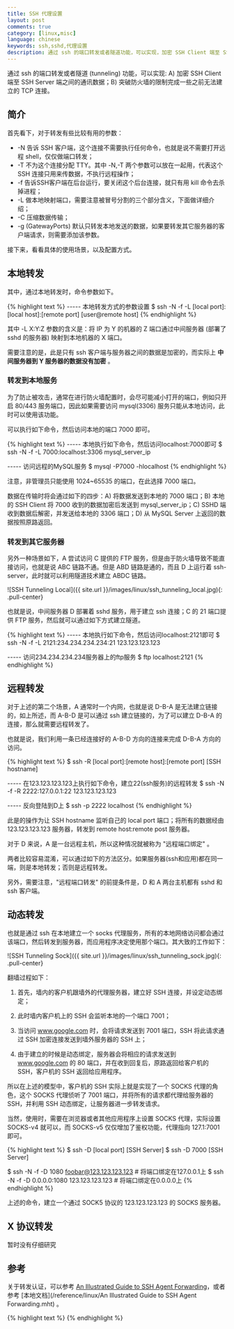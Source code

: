 ```yaml
---
title: SSH 代理设置
layout: post
comments: true
category: [linux,misc]
language: chinese
keywords: ssh,sshd,代理设置
description: 通过 ssh 的端口转发或者隧道功能，可以实现，加密 SSH Client 端至 SSH Server 端之间的通讯数据；突破防火墙的限制完成一些之前无法建立的 TCP 连接。
---
```


通过 ssh 的端口转发或者隧道 (tunneling) 功能，可以实现: A) 加密 SSH Client 端至 SSH Server 端之间的通讯数据；B) 突破防火墙的限制完成一些之前无法建立的 TCP 连接。

<!-- more -->

## 简介

首先看下，对于转发有些比较有用的参数：

* -N 告诉 SSH 客户端，这个连接不需要执行任何命令，也就是说不需要打开远程 shell，仅仅做端口转发；
* -T 不为这个连接分配 TTY。其中 -N,-T 两个参数可以放在一起用，代表这个 SSH 连接只用来传数据，不执行远程操作；
* -f 告诉SSH客户端在后台运行，要关闭这个后台连接，就只有用 kill 命令去杀掉进程；
* -L 做本地映射端口，需要注意被冒号分割的三个部分含义，下面做详细介绍；
* -C 压缩数据传输；
* -g (GatewayPorts) 默认只转发本地发送的数据，如果要转发其它服务器的客户端请求，则需要添加该参数。

接下来，看看具体的使用场景，以及配置方式。

## 本地转发

其中，通过本地转发时，命令参数如下。

{% highlight text %}
----- 本地转发方式的参数设置
$ ssh -N -f -L [local port]:[local host]:[remote port] [user@remote host]
{% endhighlight %}

其中 -L X:Y:Z 参数的含义是：将 IP 为 Y 的机器的 Z 端口通过中间服务器 (部署了 sshd 的服务器) 映射到本地机器的 X 端口。

需要注意的是，此是只有 ssh 客户端与服务器之间的数据是加密的，而实际上 **中间服务器到 Y 服务器的数据没有加密** 。

### 转发到本地服务

为了防止被攻击，通常在进行防火墙配置时，会尽可能减小打开的端口，例如只开启 80/443 服务端口，因此如果需要访问 mysql(3306) 服务只能从本地访问，此时可以使用该功能。

可以执行如下命令，然后访问本地的端口 7000 即可。

{% highlight text %}
----- 本地执行如下命令，然后访问localhost:7000即可
$ ssh -N -f -L 7000:localhost:3306 mysql_server_ip

----- 访问远程的MySQL服务
$ mysql -P7000 -hlocalhost
{% endhighlight %}

注意，非管理员只能使用 1024~65535 的端口，在此选择 7000 端口。

数据在传输时将会通过如下的四步：A) 将数据发送到本地的 7000 端口；B) 本地的 SSH Client 将 7000 收到的数据加密后发送到 mysql_server_ip；C) SSHD 端收到数据后解密，并发送给本地的 3306 端口；D) 从 MySQL Server 上返回的数据按照原路返回。

### 转发到其它服务器

另外一种场景如下，A 尝试访问 C 提供的 FTP 服务，但是由于防火墙导致不能直接访问，也就是说 ABC 链路不通。但是 ABD 链路是通的，而且 D 上运行着 ssh-server，此时就可以利用隧道技术建立 ABDC 链路。

![SSH Tunneling Local]({{ site.url }}/images/linux/ssh_tunneling_local.jpg){: .pull-center}

也就是说，中间服务器 D 部署着 sshd 服务，用于建立 ssh 连接；C 的 21 端口提供 FTP 服务，然后就可以通过如下方式建立隧道。

{% highlight text %}
----- 本地执行如下命令，然后访问localhost:2121即可
$ ssh -N -f -L 2121:234.234.234.234:21 123.123.123.123

----- 访问234.234.234.234服务器上的ftp服务
$ ftp localhost:2121
{% endhighlight %}




## 远程转发

对于上述的第二个场景，A 通常时一个内网，也就是说 D-B-A 是无法建立链接的，如上所述，而 A-B-D 是可以通过 ssh 建立链接的，为了可以建立 D-B-A 的连接，那么就需要远程转发了。

也就是说，我们利用一条已经连接好的 A-B-D 方向的连接来完成 D-B-A 方向的访问。

{% highlight text %}
$ ssh -R [local port]:[remote host]:[remote port] [SSH hostname]

----- 在123.123.123.123上执行如下命令，建立22(ssh服务)的远程转发
$ ssh -N -f -R 2222:127.0.0.1:22 123.123.123.123

----- 反向登陆到D上
$ ssh -p 2222 localhost 
{% endhighlight %}

此是的操作为让 SSH hostname 监听自己的 local port 端口；将所有的数据经由 123.123.123.123 服务器，转发到 remote host:remote post 服务器。

对于 D 来说，A 是一台远程主机，所以这种情况就被称为 "远程端口绑定" 。

两者比较容易混淆，可以通过如下的方法区分。如果服务器(ssh和应用)都在同一端，则是本地转发；否则是远程转发。

另外，需要注意，"远程端口转发" 的前提条件是，D 和 A 两台主机都有 sshd 和 ssh 客户端。


## 动态转发

也就是通过 ssh 在本地建立一个 socks 代理服务，所有的本地网络访问都会通过该端口，然后转发到服务器，而应用程序决定使用那个端口。其大致的工作如下：

![SSH Tunneling Sock]({{ site.url }}/images/linux/ssh_tunneling_sock.jpg){: .pull-center}

翻墙过程如下：

1. 首先，墙内的客户机跟墙外的代理服务器，建立好 SSH 连接，并设定动态绑定；

2. 此时墙内客户机上的 SSH 会监听本地的一个端口 7001；

3. 当访问 www.google.com 时，会将请求发送到 7001 端口，SSH 将此请求通过 SSH 加密连接发送到墙外服务器的 SSH 上；

4. 由于建立的时候是动态绑定，服务器会将相应的请求发送到 www.google.com 的 80 端口，并在收到回复后，原路返回给客户机的 SSH，客户机的 SSH 返回给应用程序。

所以在上述的模型中，客户机的 SSH 实际上就是实现了一个 SOCKS 代理的角色，这个 SOCKS 代理侦听了 7001 端口，并将所有的请求都代理给服务器的 SSH，并利用 SSH 动态绑定，让服务器进一步转发请求。

当然，使用时，需要在浏览器或者其他应用程序上设置 SOCKS 代理，实际设置 SOCKS-v4 就可以，而 SOCKS-v5 仅仅增加了鉴权功能，代理指向 127.1:7001 即可。

{% highlight text %}
$ ssh -D [local port] [SSH Server]
$ ssh -D 7000 [SSH Server]

$ ssh -N -f -D 1080 foobar@123.123.123.123          # 将端口绑定在127.0.0.1上
$ ssh -N -f -D 0.0.0.0:1080 123.123.123.123         # 将端口绑定在0.0.0.0上
{% endhighlight %}

上述的命令，建立一个通过 SOCK5 协议的 123.123.123.123 的 SOCKS 服务器。

## X 协议转发

暂时没有仔细研究


## 参考

关于转发认证，可以参考 [An Illustrated Guide to SSH Agent Forwarding](http://www.unixwiz.net/techtips/ssh-agent-forwarding.html)，或者参考 [本地文档](/reference/linux/An Illustrated Guide to SSH Agent Forwarding.mht) 。

<!--
自动重连

隧道可能因为某些原因断开，例如：机器重启，长时间没有数据通信而被路由器切断等等。因此我们可以用程序控制隧道的重新连接，例如一个简单的循环或者使用 djb’s daemontools . 不管用哪种方法，重连时都应避免因输入密码而卡死程序。关于如何安全的避免输入密码的方法，请参考我的 如何实现安全的免密码ssh登录 。这里请注意，如果通过其他程序控制隧道连接，应当避免将SSH客户端放到后台执行，也就是去掉-f参数。

保持长时间连接

有些路由器会把长时间没有通信的连接断开。SSH客户端的TCPKeepAlive选项可以避免这个问题的发生，默认情况下它是被开启的。如果它被关闭了，可以在ssh的命令上加上-o TCPKeepAlive=yes来开启。

另一种方法是，去掉-N参数，加入一个定期能产生输出的命令。例如: top或者vmstat。下面给出一个这种方法的例子：

ssh -R 2222:localhost:22 123.123.123.123 "vmstat 30"

检查隧道状态

有些时候隧道会因为一些原因通信不畅而卡死，例如：由于传输数据量太大，被路由器带入stalled状态。这种时候，往往SSH客户端并不退出，而是卡死在那里。一种应对方法是，使用SSH客户端的ServerAliveInterval和ServerAliveCountMax选项。ServerAliveInterval会在隧道无通信后的一段设置好的时间后发送一个请求给服务器要求服务器响应。如果服务器在ServerAliveCountMax次请求后都没能响应，那么SSH客户端就自动断开连接并退出，将控制权交给你的监控程序。这两个选项的设置方法分别是在ssh时加入-o ServerAliveInterval=n和-o ServerAliveCountMax=m。其中n, m可以自行定义。

如何将端口绑定到外部地址上

使用上面的方法，映射的端口只能绑定在127.0.0.1这个接口上。也就是说，只能被本机自己访问到。如何才能让其他机器访问这个端口呢？我们可以把这个映射的端口绑定在0.0.0.0的接口上，方法是加上参数-b 0.0.0.0。同时还需要打开SSH服务器端的一个选项－GatewayPorts。默认情况下它应当是被打开的。如果被关闭的话，可以在/etc/sshd_config中修改GatewayPorts no为GatewayPorts yes来打开它。

如何寻找中间服务器

如果你家里使用ADSL上网，多半你会比较幸运。一般的ADSL（例如 联通 的ADSL）都是有互联网地址的。你只需要在家里的路由器上一台装有OpenSSH server机器的SSH端口映射出去即可。同时一些提供SSH访问的虚拟主机也可以用于这一用途。例如： Hostmonser 或者 Dreamhost .
通过SSH隧道建立SOCKS服务器

如果我们需要借助一台中间服务器访问很多资源，一个个映射显然不是高明的办法（事实上，高明确实没有用这个方法）。幸好，SSH客户端为我们提供了通过SSH隧道建立SOCKS服务器的功能。

通过下面的命令我们可以建立一个通过123.123.123.123的SOCKS服务器。

ssh -N -f -D 1080 123.123.123 # 将端口绑定在127.0.0.1上
ssh -N -f -D 0.0.0.0:1080 123.123.123.123 # 将端口绑定在0.0.0.0上
-->


{% highlight text %}
{% endhighlight %}
